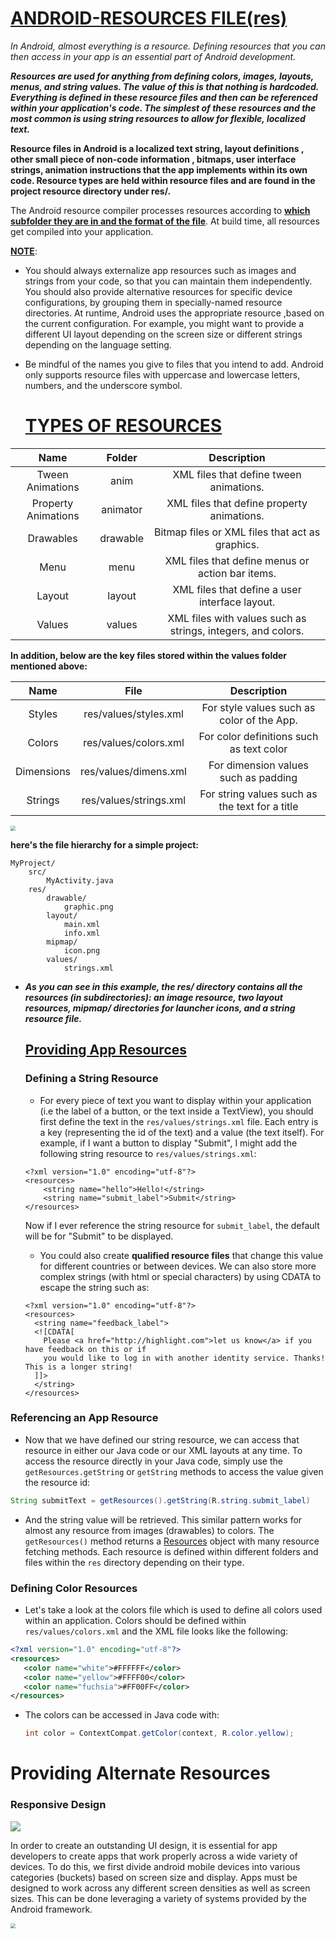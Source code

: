 #                             **<u>ANDROID-RESOURCES FILE(res)</u>**

<i>In Android, almost everything is a resource. Defining resources that you can then access in your app is an essential part of Android development.</i>

***Resources are used for anything from defining colors, images, layouts, menus, and string values. The value of this is that nothing is hardcoded. Everything is defined in these resource files and then can be referenced within your application's code. The simplest of these resources and the most common is using string resources to allow for flexible, localized text.***

<b>Resource files in Android  is a localized text string, layout definitions , other small piece of non-code information , bitmaps, user interface strings, animation instructions that the app implements within its own code. Resource types are held within resource files and are found in the project resource directory under res/. </b>

 The Android resource compiler processes resources according to <b><u>which subfolder they are in and the format of the file</u></b>. At build time, all resources get compiled into your application.

**<u>NOTE</u>**: 

- You should always externalize app resources such as images and strings from your code, so that you can maintain them independently. You should also provide alternative resources for specific device configurations, by grouping them in specially-named resource directories. At runtime, Android uses the appropriate resource ,based on the current configuration. For example, you might want to provide a different UI layout depending on the screen size or different strings depending on the language setting.

- Be mindful of the names you give to files that you intend to add. Android only supports resource files with uppercase and lowercase letters, numbers, and the underscore symbol.

  

  # 					                     <u>TYPES OF RESOURCES</u>

|        Name         |  Folder  |                         Description                          |
| :-----------------: | :------: | :----------------------------------------------------------: |
|  Tween Animations   |   anim   |           XML files that define tween animations.            |
| Property Animations | animator |          XML files that define property animations.          |
|      Drawables      | drawable |       Bitmap files or XML files that act as graphics.        |
|        Menu         |   menu   |       XML files that define menus or action bar items.       |
|       Layout        |  layout  |        XML files that define a user interface layout.        |
|       Values        |  values  | XML files with values such as strings, integers, and colors. |



<b>In addition, below are the key files stored within the values folder mentioned above:</b>

|    Name    |          File          |                  Description                   |
| :--------: | :--------------------: | :--------------------------------------------: |
|   Styles   | res/values/styles.xml  |   For style values such as color of the App.   |
|   Colors   | res/values/colors.xml  |    For color definitions such as text color    |
| Dimensions | res/values/dimens.xml  |      For dimension values such as padding      |
|  Strings   | res/values/strings.xml | For string values such as the text for a title |

<img src="https://media0.giphy.com/media/DuWNPF952JNyE/giphy-preview.gif" style="zoom:50%;" />

<strong>here's the file hierarchy for a simple project:</strong>

```
MyProject/
    src/
        MyActivity.java
    res/
        drawable/
            graphic.png
        layout/
            main.xml
            info.xml
        mipmap/
            icon.png
        values/
            strings.xml
```



- <i><strong>As you can see in this example, the res/ directory contains all the resources (in subdirectories): an image resource, two layout resources, mipmap/ directories for launcher icons, and a 
  string resource file.</strong></i>

  ##                             <u>Providing App Resources</u>

  ###                                   Defining a String Resource

  * For every piece of text you want to display within your application (i.e the label of a button, or the text inside a TextView), you should first define the text in the `res/values/strings.xml` file. Each entry is a key (representing the id of the text) and a value (the text itself). For example, if I want a button to display "Submit", I might add the following string resource to `res/values/strings.xml`:

  ```
  <?xml version="1.0" encoding="utf-8"?>
  <resources>
      <string name="hello">Hello!</string>
      <string name="submit_label">Submit</string>
  </resources>
  ```

  Now if I ever reference the string resource for `submit_label`, the default will be for "Submit" to be displayed.

  * You could  also create **qualified resource files** that change this value for different countries or between devices. We can also store more complex strings (with html or special characters) by using CDATA to escape the string such as:

  ```
  <?xml version="1.0" encoding="utf-8"?>
  <resources>
    <string name="feedback_label">
    <![CDATA[
      Please <a href="http://highlight.com">let us know</a> if you have feedback on this or if 
      you would like to log in with another identity service. Thanks! This is a longer string!  
    ]]>
    </string>
  </resources>
  ```

  

###                                            Referencing an App Resource

* Now that we have defined our string resource, we can access that resource in either our Java code or our XML layouts at any time. To access the resource directly in your Java code, simply use the `getResources.getString` or `getString` methods to access the value given the resource id:

```java
String submitText = getResources().getString(R.string.submit_label)
```

* And the string value will be retrieved. This similar pattern works for almost any resource from images (drawables) to colors. The `getResources()` method returns a [Resources](http://developer.android.com/reference/android/content/res/Resources.html) object with many resource fetching methods. Each resource is defined within different folders and files within the `res` directory depending on their type.

###                                                  Defining Color Resources

* Let's take a look at the colors file which is used to define all colors used within an application. Colors should be defined within `res/values/colors.xml` and the XML file looks like the following:

```XML
<?xml version="1.0" encoding="utf-8"?>
<resources>
   <color name="white">#FFFFFF</color>
   <color name="yellow">#FFFF00</color>
   <color name="fuchsia">#FF00FF</color>
</resources>
```



* The colors can be accessed in Java code with:

  ```java
  int color = ContextCompat.getColor(context, R.color.yellow);
  ```

 

# 			 Providing Alternate Resources

###                                              Responsive Design

![](https://thumbs.dreamstime.com/b/laptop-computer-tablet-mobile-phone-social-media-account-laptop-computer-tablet-mobile-phone-social-media-141849338.jpg)

In order to create an outstanding UI design, it is essential for app developers to create apps that work properly across a wide variety of devices. To do this, we first divide android mobile devices into various categories (buckets) based on screen size and display. Apps must be designed to work across any different screen densities as well as screen sizes. This can be done leveraging a variety of systems provided by the Android framework.



<img src="https://i2.wp.com/www.bestworldevents.com/wp-content/uploads/2020/05/Thank-You-gif-Free.gif?fit=2149%2C1414&ssl=1" style="zoom:50%;" />

